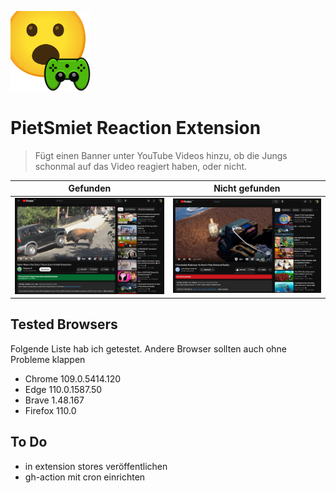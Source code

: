![](./extension/icons/128.png)

# PietSmiet Reaction Extension

> Fügt einen Banner unter YouTube Videos hinzu, ob die Jungs schonmal auf das Video reagiert haben, oder nicht.

| Gefunden                    | Nicht gefunden             |
| --------------------------- | -------------------------- |
| ![](./assets/yep-react.jpg) | ![](./assets/no-react.jpg) |

## Tested Browsers

Folgende Liste hab ich getestet. Andere Browser sollten auch ohne Probleme klappen

-   Chrome 109.0.5414.120
-   Edge 110.0.1587.50
-   Brave 1.48.167
-   Firefox 110.0

## To Do

-   in extension stores veröffentlichen
-   gh-action mit cron einrichten
